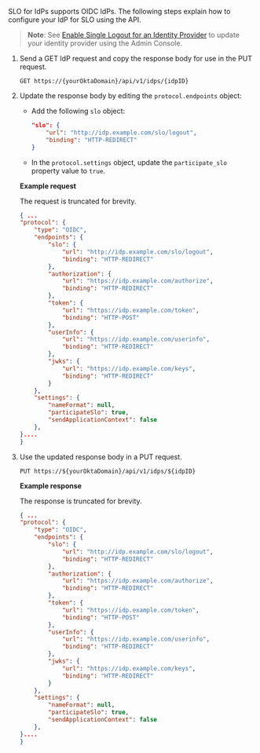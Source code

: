 SLO for IdPs supports OIDC IdPs. The following steps explain how to configure your IdP for SLO using the API.

> **Note**: See [Enable Single Logout for an Identity Provider](https://help.okta.com/okta_help.htm?type=oie&id=idp-enable-SLO) to update your identity provider using the Admin Console.

1. Send a GET IdP request and copy the response body for use in the PUT request.

   `GET https://{yourOktaDomain}/api/v1/idps/{idpID}`

2. Update the response body by editing the `protocol.endpoints` object:

    * Add the following `slo` object:

        ```json
        "slo": {
            "url": "http://idp.example.com/slo/logout",
            "binding": "HTTP-REDIRECT"
        }
        ```

    * In the `protocol.settings` object, update the `participate_slo` property value to `true`.

    **Example request**

    The request is truncated for brevity.

    ```json
    { ...
    "protocol": {
        "type": "OIDC",
        "endpoints": {
            "slo": {
                "url": "http://idp.example.com/slo/logout",
                "binding": "HTTP-REDIRECT"
            },
            "authorization": {
                "url": "https://idp.example.com/authorize",
                "binding": "HTTP-REDIRECT"
            },
            "token": {
                "url": "https://idp.example.com/token",
                "binding": "HTTP-POST"
            },
            "userInfo": {
                "url": "https://idp.example.com/userinfo",
                "binding": "HTTP-REDIRECT"
            },
            "jwks": {
                "url": "https://idp.example.com/keys",
                "binding": "HTTP-REDIRECT"
            }
        },
        "settings": {
            "nameFormat": null,
            "participateSlo": true,
            "sendApplicationContext": false
        },
    }....
    }
    ```

3. Use the updated response body in a PUT request.

   `PUT https://${yourOktaDomain}/api/v1/idps/${idpID}`

   **Example response**

    The response is truncated for brevity.

    ```json
    { ...
    "protocol": {
        "type": "OIDC",
        "endpoints": {
            "slo": {
                "url": "http://idp.example.com/slo/logout",
                "binding": "HTTP-REDIRECT"
            },
            "authorization": {
                "url": "https://idp.example.com/authorize",
                "binding": "HTTP-REDIRECT"
            },
            "token": {
                "url": "https://idp.example.com/token",
                "binding": "HTTP-POST"
            },
            "userInfo": {
                "url": "https://idp.example.com/userinfo",
                "binding": "HTTP-REDIRECT"
            },
            "jwks": {
                "url": "https://idp.example.com/keys",
                "binding": "HTTP-REDIRECT"
            }
        },
        "settings": {
            "nameFormat": null,
            "participateSlo": true,
            "sendApplicationContext": false
        },
    }....
    }
    ```
